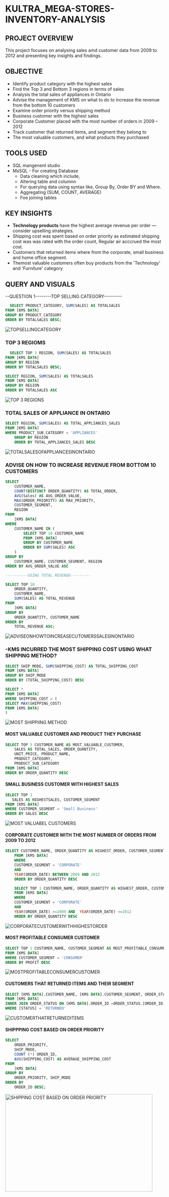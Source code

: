 # KULTRA_MEGA-STORES-INVENTORY-ANALYSIS

## PROJECT OVERVIEW

This project focuses on analysing sales amd customer data from 2009 to 2012 and presenting key insights and findings.




## OBJECTIVE

 * Identify product category with the highest sales
 * Find the Top 3 and Bottom 3 regions in terms of sales
 * Analysis the total sales of appliances in Ontario
 * Advise the management of KMS on what to do to increase the revenue from the bottom 
10 customers
* Examine order priority versus shipping method
* Business customer with the highest sales
* Corporate Customer placed with the most number of orders in 2009 – 2012
* Track customer that returned items, and segment they belong to
* The most valuable customers, and what products they purchased


## TOOLS USED
* SQL mangenent studio
* MsSQL - For creating Database
  - Data cleaning which include,
  - Altering table and columnn
  - For querying data using syntax like, Group By, Order BY and Where.
  - Aggregating (SUM, COUNT, AVERAGE)
  - Foe joining tables


## KEY INSIGHTS


* **Technology products** have the highest average revenue per order — consider upselling strategies.
* Shipping cost was spent based on order priority as estimated shipping cost was was rated with the order count, Regular air acccrued the most cost.
* Customers that returned items where from the corporate, small business and home office segment.
* Themost valuable customers often buy products from the 'Technology' and 'Furniture' category



## QUERY AND VISUALS


--QUESTION 1--------TOP SELLING CATEGORY---------
```SQL
  SELECT PRODUCT_CATEGORY, SUM(SALES) AS TOTALSALES
FROM [KMS DATA]
GROUP BY PRODUCT_CATEGORY
ORDER BY TOTALSALES DESC;
````


![TOPSELLINGCATEGORY](https://github.com/user-attachments/assets/49098c3d-10a6-4614-8e72-0df4c0ea051e)



### TOP 3 REGIOMS


````SQL
  SELECT TOP 3 REGION, SUM(SALES) AS TOTALSALES
FROM [KMS DATA]
GROUP BY REGION
ORDER BY TOTALSALES DESC;
````

```SQL
SELECT REGION, SUM(SALES) AS TOTALSALES
FROM [KMS DATA]
GROUP BY REGION
ORDER BY TOTALSALES ASC
````


![TOP 3 REGIONS](https://github.com/user-attachments/assets/d5ae5af6-8e1a-4360-b490-d78949877ec7)


### TOTAL SALES OF APPLIANCE IN ONTARIO

````SQL
SELECT REGION, SUM(SALES) AS TOTAL_APPLIANCES_SALES
FROM [KMS DATA]
WHERE PRODUCT_SUB_CATEGORY = 'APPLIANCES'
	GROUP BY REGION
	ORDER BY TOTAL_APPLIANCES_SALES DESC
````


![TOTALSALESOFAPPLIANCESINONTARIO](https://github.com/user-attachments/assets/749a1beb-0758-4a61-9b31-9cbc18ecfaca)


### ADVISE ON HOW TO INCREASE REVENUE FROM BOTTOM 10 CUSTOMERS

````SQL
SELECT 
    CUSTOMER_NAME,
    COUNT(DISTINCT ORDER_QUANTITY) AS TOTAL_ORDER,
    AVG(Sales) AS AVG_ORDER_VALUE,
    MAX(ORDER_PRIORITY) AS MAX_PRIORITY,
    CUSTOMER_SEGMENT,
    REGION
FROM 
    [KMS DATA]
WHERE 
    CUSTOMER_NAME IN (
        SELECT TOP 10 CUSTOMER_NAME
        FROM [KMS DATA]
        GROUP BY CUSTOMER_NAME
        ORDER BY SUM(SALES) ASC
    )
GROUP BY 
    CUSTOMER_NAME, CUSTOMER_SEGMENT, REGION
ORDER BY AVG_ORDER_VALUE ASC
````
````SQL
----------USING TOTAL REVENUE---------

SELECT TOP 10 
    ORDER_QUANTITY,
    CUSTOMER_NAME,
    SUM(SALES) AS TOTAL_REVENUE
FROM 
    [KMS DATA]
GROUP BY 
    ORDER_QUANTITY, CUSTOMER_NAME
ORDER BY 
    TOTAL_REVENUE ASC;
````


![ADVISEONHOWTOINCREASECUTOMERSSALESINONTARIO](https://github.com/user-attachments/assets/668495fd-f8a0-4faa-bb18-039a87474cce)


### -KMS INCURRED THE MOST SHIPPING COST USING WHAT SHIPPING METHOD?

````SQL
SELECT SHIP_MODE, SUM(SHIPPING_COST) AS TOTAL_SHIPPING_COST
FROM [KMS DATA]
GROUP BY SHIP_MODE
ORDER BY (TOTAL_SHIPPING_COST) DESC

SELECT *
FROM [KMS DATA]
WHERE SHIPPING_COST = (
SELECT MAX(SHIPPING_COST)
FROM [KMS DATA]
)
````


![MOST SHIPPIING METHOD](https://github.com/user-attachments/assets/e6db9b02-e6e1-4518-be18-b1ed7cc5bfcd)


#### MOST VALUABLE CUSTOMER AND PRODUCT THEY PURCHASE

````SQL
SELECT TOP 5 CUSTOMER_NAME AS MOST_VALUABLE_CUSTOMER, 
	SALES AS TOTAL_SALES, ORDER_QUANTITY, 
	UNIT_PRICE, PRODUCT_NAME, 
	PRODUCT_CATEGORY, 
	PRODUCT_SUB_CATEGORY
FROM [KMS DATA]
ORDER BY ORDER_QUANTITY DESC
````


#### SMALL BUSINESS CUSTOMER WITH HIGHEST SALES

````SQL
SELECT TOP 1 
   SALES AS HIGHESTSALES, CUSTOMER_SEGMENT
FROM [KMS DATA]
WHERE CUSTOMER_SEGMENT = 'Small Business'
ORDER BY SALES DESC
````

![MOST VALUABEL CUSTOMERS](https://github.com/user-attachments/assets/067257b1-283d-4bf3-9469-8c5c25269f12)

#### CORPORATE CUSTOMER WITH THE MOST NUMBER OF ORDERS FROM 2009 TO 2012

````SQL
SELECT CUSTOMER_NAME, ORDER_QUANTITY AS HIGHEST_ORDER, CUSTOMER_SEGMENT, ORDER_DATE
	FROM [KMS DATA]
	WHERE 
	CUSTOMER_SEGMENT = 'CORPORATE'
	AND
	YEAR(ORDER_DATE) BETWEEN 2009 AND 2012
	ORDER BY ORDER_QUANTITY DESC

	SELECT TOP 1 CUSTOMER_NAME, ORDER_QUANTITY AS HIGHEST_ORDER, CUSTOMER_SEGMENT, ORDER_DATE
	FROM [KMS DATA]
	WHERE 
	CUSTOMER_SEGMENT = 'CORPORATE'
	AND
	YEAR(ORDER_DATE) >=2009 AND  YEAR(ORDER_DATE) <=2012
	ORDER BY ORDER_QUANTITY DESC
````

![CORPORATECUSTOMERWITHHIGHESTORDER](https://github.com/user-attachments/assets/7781503d-53d8-42f8-a68a-ce81ff5233e1)

#### MOST PROFITABLE CONSUMER CUSTOMER

`````SQL
SELECT TOP 1 CUSTOMER_NAME, CUSTOMER_SEGMENT AS MOST_PROFITABLE_CONSUMER, PROFIT
FROM [KMS DATA]
WHERE CUSTOMER_SEGMENT = 'CONSUMER'
ORDER BY PROFIT DESC
``````

![MOSTPROFITABLECONSUMERCUSTOMER](https://github.com/user-attachments/assets/15dabae5-d3a5-4424-9e8c-34d99b44a794)


#### CUSTOMERS THAT RETURNED ITEMS AND THEIR SEGMENT
`````SQL
SELECT [KMS DATA].CUSTOMER_NAME, [KMS DATA].CUSTOMER_SEGMENT, ORDER_STATUS.[STATUS]
FROM [KMS DATA]
INNER JOIN ORDER_STATUS ON [KMS DATA].ORDER_ID =ORDER_STATUS.[ORDER_ID]
WHERE [STATUS] = 'RETURNED'
`````
![CUSTOMERTHATRETURNEDITEMS](https://github.com/user-attachments/assets/a727ffdf-c900-4f6f-b632-e70352cd7c0f)


#### SHIPPPING COST BASED ON ORDER PRIORITY
`````SQL
SELECT 
    ORDER_PRIORITY,
    SHIP_MODE,
    COUNT (*) ORDER_ID,
    AVG(SHIPPING_COST) AS AVERAGE_SHIPPING_COST
FROM 
    [KMS DATA]
GROUP BY 
    ORDER_PRIORITY, SHIP_MODE
ORDER BY 
    ORDER_ID DESC;
`````


<img width="468" height="309" alt="SHIPPING COST BASED ON ORDER PRIORITY" src="https://github.com/user-attachments/assets/aca937f5-0722-4432-af25-7724daeccd13" />






